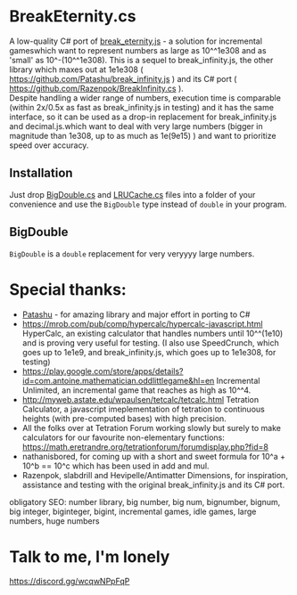 ﻿# BreakEternity.cs
A low-quality C# port of [break_eternity.js](https://github.com/Patashu/break_eternity.js) - a solution for incremental gameswhich want to represent numbers as large as 10^^1e308 and as 'small' as 10^-(10^^1e308). This is a sequel to break_infinity.js, the other library which maxes out at 1e1e308 ( https://github.com/Patashu/break_infinity.js ) and its C# port ( https://github.com/Razenpok/BreakInfinity.cs ).  
Despite handling a wider range of numbers, execution time is comparable (within 2x/0.5x as fast as break_infinity.js in testing) and it has the same interface, so it can be used as a drop-in replacement for break_infinity.js and decimal.js.which want to deal with very large numbers (bigger in magnitude than 1e308, up to as much as 1e(9e15) ) and want to prioritize speed over accuracy.

## Installation

Just drop [BigDouble.cs](https://github.com/Pannoniae/BreakEternity.cs/blob/master/BreakEternity/BigDouble.cs) and [LRUCache.cs](https://github.com/Pannoniae/BreakEternity.cs/blob/master/BreakEternity/LRUCache.cs) files into a folder of your convenience and use the `BigDouble` type instead of `double` in your program.

## BigDouble
`BigDouble` is a `double` replacement for very veryyyy large numbers.

# Special thanks:
- [Patashu](https://github.com/Patashu) - for amazing library and major effort in porting to C#
- https://mrob.com/pub/comp/hypercalc/hypercalc-javascript.html HyperCalc, an existing calculator that handles numbers until 10^^(1e10) and is proving very useful for testing. (I also use SpeedCrunch, which goes up to 1e1e9, and break_infinity.js, which goes up to 1e1e308, for testing)
- https://play.google.com/store/apps/details?id=com.antoine.mathematician.oddlittlegame&hl=en Incremental Unlimited, an incremental game that reaches as high as 10^^4.
- http://myweb.astate.edu/wpaulsen/tetcalc/tetcalc.html Tetration Calculator, a javascript imeplementation of tetration to continuous heights (with pre-computed bases) with high precision.
- All the folks over at Tetration Forum working slowly but surely to make calculators for our favourite non-elementary functions: https://math.eretrandre.org/tetrationforum/forumdisplay.php?fid=8
- nathanisbored, for coming up with a short and sweet formula for 10^a + 10^b == 10^c which has been used in add and mul.
- Razenpok, slabdrill and Hevipelle/Antimatter Dimensions, for inspiration, assistance and testing with the original break_infinity.js and its C# port.

obligatory SEO: number library, big number, big num, bignumber, bignum, big integer, biginteger, bigint, incremental games, idle games, large numbers, huge numbers

# Talk to me, I'm lonely

https://discord.gg/wcqwNPpFqP
